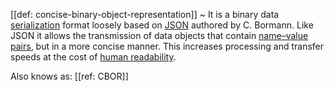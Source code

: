 [[def: concise-binary-object-representation]]
~ It is a binary data [serialization](https://en.wikipedia.org/wiki/Serialization) format loosely based on [JSON](https://en.wikipedia.org/wiki/JSON) authored by C. Bormann. Like JSON it allows the transmission of data objects that contain [name–value pairs](https://en.wikipedia.org/wiki/Attribute%E2%80%93value_pair), but in a more concise manner. This increases processing and transfer speeds at the cost of [human readability](https://en.wikipedia.org/wiki/Human-readable_medium).

Also knows as: [[ref: CBOR]]

